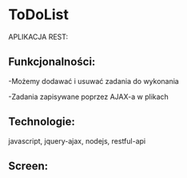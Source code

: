 
# ToDoList

APLIKACJA REST:

 ## Funkcjonalności:

-Możemy dodawać i usuwać zadania do wykonania

-Zadania zapisywane poprzez AJAX-a w plikach

## Technologie:
 
javascript, jquery-ajax, nodejs, restful-api

 
 ## Screen:

